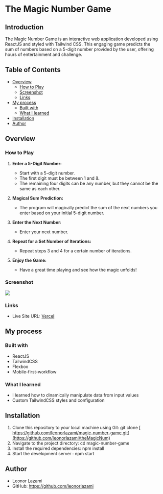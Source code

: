 # The Magic Number Game

## Introduction

The Magic Number Game is an interactive web application developed using ReactJS and styled with Tailwind CSS. This engaging game predicts the sum of numbers based on a 5-digit number provided by the user, offering hours of entertainment and challenge.

## Table of Contents

- [Overview](#overview)
  - [How to Play](#how-to-play)
  - [Screenshot](#screenshot)
  - [Links](#links)
- [My process](#my-process)
  - [Built with](#built-with)
  - [What I learned](#what-i-learned)
- [Installation](#installation)
- [Author](#author)


## Overview

### How to Play

1. **Enter a 5-Digit Number:**
   - Start with a 5-digit number.
   - The first digit must be between 1 and 8.
   - The remaining four digits can be any number, but they cannot be the same as each other.

2. **Magical Sum Prediction:**
   - The program will magically predict the sum of the next numbers you enter based on your initial 5-digit number.

3. **Enter the Next Number:**
   - Enter your next number.

4. **Repeat for a Set Number of Iterations:**
   - Repeat steps 3 and 4 for a certain number of iterations.

5. **Enjoy the Game:**
   - Have a great time playing and see how the magic unfolds!
  
### Screenshot

![](https://i.imgur.com/Ev4p0Z9.png)

### Links

- Live Site URL: [Vercel](https://the-magic-num.vercel.app/)

## My process

### Built with
- ReactJS
- TailwindCSS
- Flexbox
- Mobile-first-workflow

### What I learned
- I learned how to dinamically manipulate data from input values
- Custom TailwindCSS styles and configuration

## Installation

1. Clone this repository to your local machine using Git: git clone [ https://github.com/leonorlazami/magic-number-game.git](https://github.com/leonorlazami/theMagicNum)
2. Navigate to the project directory: cd magic-number-game
3. Install the required dependencies: npm install
4. Start the development server : npm start

## Author

- Leonor Lazami
- GitHub: https://github.com/leonorlazami

